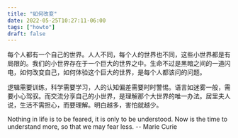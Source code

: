 ```yaml
---
title: "如何改变"
date: 2022-05-25T10:27:11-06:00
tags: ["howto"]
draft: false
---
```


每个人都有一个自己的世界。人人不同，每个人的世界也不同，这些小世界都是有局限的。我们的小世界存在于一个巨大的世界之中。生命不过是黑暗之间的一道闪电，如何改变自己，如何体验这个巨大的世界，是每个人都该问的问题。

逻辑需要训练，科学需要学习，人的认知偏差需要时时警惕。语言如迷雾一般，需要小心驾驭。而交流分享自己的小世界，是理解那个大世界的唯一办法。居里夫人说，生活不需担心，而要理解。明白越多，害怕就越少。

Nothing in life is to be feared, it is only to be understood. Now is the time to understand more, so that we may fear less. -- Marie Curie

